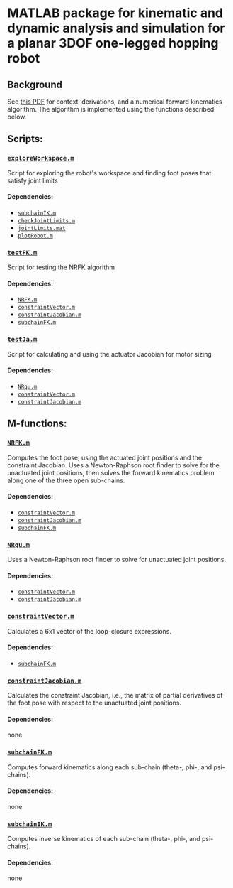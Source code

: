 # MATLAB package for kinematic and dynamic analysis and simulation for a planar 3DOF one-legged hopping robot

## Background
See [this PDF](/robotV2/planar3DOF.pdf) for context, derivations, and a numerical forward kinematics algorithm. The algorithm is implemented using the functions described below.

## Scripts:

### [`exploreWorkspace.m`](/robotV2/MATLAB/exploreWorkspace.m)
Script for exploring the robot's workspace and finding foot poses that satisfy joint limits

#### Dependencies:
* [`subchainIK.m`](#subchainikm)
* [`checkJointLimits.m`](#checkjointlimitsm)
* [`jointLimits.mat`](#jointlimitsmat)
* [`plotRobot.m`](#plotrobotm)

### [`testFK.m`](/robotV2/MATLAB/testFK.m)
Script for testing the NRFK algorithm

#### Dependencies:
* [`NRFK.m`](#nrfkm)
* [`constraintVector.m`](#constraintvectorm)
* [`constraintJacobian.m`](#constraintjacobianm)
* [`subchainFK.m`](#subchainfkm)

### [`testJa.m`](/robotV2/MATLAB/testJa.m)
Script for calculating and using the actuator Jacobian for motor sizing

#### Dependencies:
* [`NRqu.m`](#nrqum)
* [`constraintVector.m`](#constraintvectorm)
* [`constraintJacobian.m`](#constraintjacobianm)

## M-functions:
### [`NRFK.m`](/robotV2/MATLAB/NRFK.m)
Computes the foot pose, using the actuated joint positions and the constraint Jacobian. Uses a Newton-Raphson root finder to solve for the unactuated joint positions, then solves the forward kinematics problem along one of the three open sub-chains.

#### Dependencies:
* [`constraintVector.m`](#constraintvectorm)
* [`constraintJacobian.m`](#constraintjacobianm)
* [`subchainFK.m`](#subchainfkm)

### [`NRqu.m`](/robotV2/MATLAB/NRqu.m)
Uses a Newton-Raphson root finder to solve for unactuated joint positions.

#### Dependencies:
* [`constraintVector.m`](#constraintvectorm)
* [`constraintJacobian.m`](#constraintjacobianm)

### [`constraintVector.m`](/robotV2/MATLAB/constraintVector.m)
Calculates a 6x1 vector of the loop-closure expressions.

#### Dependencies:
* [`subchainFK.m`](#subchainfkm)

### [`constraintJacobian.m`](/robotV2/MATLAB/constraintJacobian.m)
Calculates the constraint Jacobian, i.e., the matrix of partial derivatives of the foot pose with respect to the unactuated joint positions.

#### Dependencies:
none

### [`subchainFK.m`](/robotV2/MATLAB/subchainFK.m)
Computes forward kinematics along each sub-chain (theta-, phi-, and psi-chains).

#### Dependencies:
none

### [`subchainIK.m`](/robotV2/MATLAB/subchainIK.m)
Computes inverse kinematics of each sub-chain (theta-, phi-, and psi-chains).

#### Dependencies:
none
